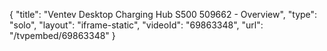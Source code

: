 {
    "title": "Ventev Desktop Charging Hub S500 509662 - Overview",
    "type": "solo",
    "layout": "iframe-static",
    "videoId": "69863348",
    "url": "\/tvpembed\/69863348"
}